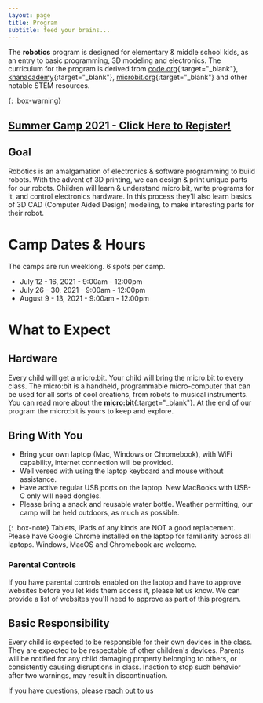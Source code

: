```yaml
---
layout: page
title: Program
subtitle: feed your brains...
---
```


The **robotics** program is designed for elementary & middle school kids, as an entry to basic programming, 3D modeling and electronics. The curriculum for the program is derived from [code.org](https://code.org){:target="_blank"}, [khanacademy](https://khanacademy.org){:target="_blank"}, [microbit.org](https://microbit.org){:target="_blank"} and other notable STEM resources.

{: .box-warning}
## [Summer Camp 2021 - Click Here to Register!](/register)

## Goal
Robotics is an amalgamation of electronics & software programming to build robots. With the advent of 3D printing, we can design & print unique parts for our robots. Children will learn & understand micro:bit, write programs for it, and control electronics hardware. In this process they'll also learn basics of 3D CAD (Computer Aided Design) modeling, to make interesting parts for their robot.

# Camp Dates & Hours

The camps are run weeklong. 6 spots per camp.

 * July 12 - 16, 2021 - 9:00am - 12:00pm
 * July 26 - 30, 2021 - 9:00am - 12:00pm
 * August 9 - 13, 2021 - 9:00am - 12:00pm

# What to Expect

## Hardware
Every child will get a micro:bit. Your child will bring the micro:bit to every class. The micro:bit is a handheld, programmable micro-computer that can be used for all sorts of cool creations, from robots to musical instruments. You can read more about the [**micro:bit**](https://microbit.org/guide){:target="_blank"}. At the end of our program the micro:bit is yours to keep and explore.

## Bring With You
 * Bring your own laptop (Mac, Windows or Chromebook), with WiFi capability, internet connection will be provided.
 * Well versed with using the laptop keyboard and mouse without assistance.
 * Have active regular USB ports on the laptop. New MacBooks with USB-C only will need dongles.
 * Please bring a snack and reusable water bottle. Weather permitting, our camp will be held outdoors, as much as possible.

{: .box-note}
Tablets, iPads of any kinds are NOT a good replacement. Please have Google Chrome installed on the laptop for familiarity across all laptops. Windows, MacOS and Chromebook are welcome.


### Parental Controls
If you have parental controls enabled on the laptop and have to approve websites before you let kids them access it, please let us know. We can provide a list of websites you'll need to approve as part of this program.

<!-- ## Homework
A homework to r based of what was learnt will be assigned. The kids have to complete the homework and bring it in before the next session. Parental guidance might be required for the homework, though not necessary. If your child is facing issues trying to solve the problem, please bring it to the notice of the teacher before the next session. -->

## Basic Responsibility
Every child is expected to be responsible for their own devices in the class. They are expected to be respectable of other children's devices. Parents will be notified for any child damaging property belonging to others, or consistently causing disruptions in class. Inaction to stop such behavior after two warnings, may result in discontinuation.

If you have questions, please [reach out to us](/aboutme)
